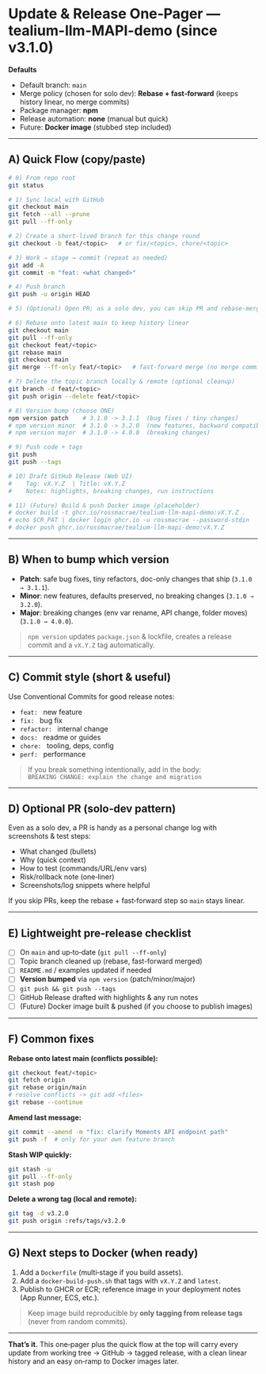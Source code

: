 # Update & Release One‑Pager — tealium-llm-MAPI-demo (since v3.1.0)

**Defaults**
- Default branch: `main`
- Merge policy (chosen for solo dev): **Rebase + fast‑forward** (keeps history linear, no merge commits)
- Package manager: **npm**
- Release automation: **none** (manual but quick)
- Future: **Docker image** (stubbed step included)

---

## A) Quick Flow (copy/paste)

```bash
# 0) From repo root
git status

# 1) Sync local with GitHub
git checkout main
git fetch --all --prune
git pull --ff-only

# 2) Create a short-lived branch for this change round
git checkout -b feat/<topic>   # or fix/<topic>, chore/<topic>

# 3) Work → stage → commit (repeat as needed)
git add -A
git commit -m "feat: <what changed>"

# 4) Push branch
git push -u origin HEAD

# 5) (Optional) Open PR; as a solo dev, you can skip PR and rebase-merge yourself

# 6) Rebase onto latest main to keep history linear
git checkout main
git pull --ff-only
git checkout feat/<topic>
git rebase main
git checkout main
git merge --ff-only feat/<topic>   # fast-forward merge (no merge commit)

# 7) Delete the topic branch locally & remote (optional cleanup)
git branch -d feat/<topic>
git push origin --delete feat/<topic>

# 8) Version bump (choose ONE)
npm version patch    # 3.1.0 -> 3.1.1  (bug fixes / tiny changes)
# npm version minor  # 3.1.0 -> 3.2.0  (new features, backward compatible)
# npm version major  # 3.1.0 -> 4.0.0  (breaking changes)

# 9) Push code + tags
git push
git push --tags

# 10) Draft GitHub Release (Web UI)
#    Tag: vX.Y.Z  | Title: vX.Y.Z
#    Notes: highlights, breaking changes, run instructions

# 11) (Future) Build & push Docker image (placeholder)
# docker build -t ghcr.io/rossmacrae/tealium-llm-mapi-demo:vX.Y.Z .
# echo $CR_PAT | docker login ghcr.io -u rossmacrae --password-stdin
# docker push ghcr.io/rossmacrae/tealium-llm-mapi-demo:vX.Y.Z
```

---

## B) When to bump which version
- **Patch**: safe bug fixes, tiny refactors, doc-only changes that ship (`3.1.0 → 3.1.1`).
- **Minor**: new features, defaults preserved, no breaking changes (`3.1.0 → 3.2.0`).
- **Major**: breaking changes (env var rename, API change, folder moves) (`3.1.0 → 4.0.0`).

> `npm version` updates `package.json` & lockfile, creates a release commit and a `vX.Y.Z` tag automatically.

---

## C) Commit style (short & useful)
Use Conventional Commits for good release notes:
- `feat: ` new feature
- `fix: ` bug fix
- `refactor: ` internal change
- `docs: ` readme or guides
- `chore: ` tooling, deps, config
- `perf: ` performance

> If you break something intentionally, add in the body:  
> `BREAKING CHANGE: explain the change and migration`

---

## D) Optional PR (solo‑dev pattern)
Even as a solo dev, a PR is handy as a personal change log with screenshots & test steps:
- What changed (bullets)
- Why (quick context)
- How to test (commands/URL/env vars)
- Risk/rollback note (one‑liner)
- Screenshots/log snippets where helpful

If you skip PRs, keep the rebase + fast‑forward step so `main` stays linear.

---

## E) Lightweight pre‑release checklist
- [ ] On `main` and up‑to‑date (`git pull --ff-only`)
- [ ] Topic branch cleaned up (rebase, fast-forward merged)
- [ ] `README.md` / examples updated if needed
- [ ] **Version bumped** via `npm version` (patch/minor/major)
- [ ] `git push && git push --tags`
- [ ] GitHub Release drafted with highlights & any run notes
- [ ] (Future) Docker image built & pushed (if you choose to publish images)

---

## F) Common fixes

**Rebase onto latest main (conflicts possible):**
```bash
git checkout feat/<topic>
git fetch origin
git rebase origin/main
# resolve conflicts -> git add <files>
git rebase --continue
```

**Amend last message:**
```bash
git commit --amend -m "fix: clarify Moments API endpoint path"
git push -f  # only for your own feature branch
```

**Stash WIP quickly:**
```bash
git stash -u
git pull --ff-only
git stash pop
```

**Delete a wrong tag (local and remote):**
```bash
git tag -d v3.2.0
git push origin :refs/tags/v3.2.0
```

---

## G) Next steps to Docker (when ready)
1) Add a `Dockerfile` (multi‑stage if you build assets).  
2) Add a `docker-build-push.sh` that tags with `vX.Y.Z` and `latest`.  
3) Publish to GHCR or ECR; reference image in your deployment notes (App Runner, ECS, etc.).

> Keep image build reproducible by **only tagging from release tags** (never from random commits).

---

**That’s it.** This one‑pager plus the quick flow at the top will carry every update from working tree → GitHub → tagged release, with a clean linear history and an easy on‑ramp to Docker images later.
